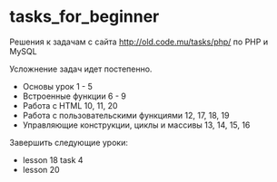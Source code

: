 # tasks_for_beginner
Решения к задачам с сайта http://old.code.mu/tasks/php/ по PHP и MySQL

Усложнение задач идет постепенно.

* Основы урок 1 - 5
* Встроенные функции 6 - 9
* Работа c HTML 10, 11, 20
* Работа с пользовательскими функциями 12, 17, 18, 19
* Управляющие конструкции, циклы и массивы 13, 14, 15, 16


Завершить следующие уроки:
* lesson 18 task 4
* lesson 20
